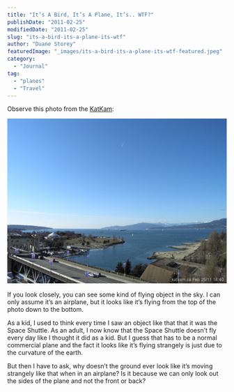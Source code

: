 ```yaml
---
title: "It’s A Bird, It’s A Plane, It’s.. WTF?"
publishDate: "2011-02-25"
modifiedDate: "2011-02-25"
slug: "its-a-bird-its-a-plane-its-wtf"
author: "Duane Storey"
featuredImage: "_images/its-a-bird-its-a-plane-its-wtf-featured.jpeg"
category:
  - "Journal"
tag:
  - "planes"
  - "Travel"
---
```


Observe this photo from the [KatKam](http://www.katkam.ca):

[![](_images/its-a-bird-its-a-plane-its-wtf-1.jpeg)](_images/its-a-bird-its-a-plane-its-wtf-1.jpeg)

If you look closely, you can see some kind of flying object in the sky. I can only assume it’s an airplane, but it looks like it’s flying from the top of the photo down to the bottom.

As a kid, I used to think every time I saw an object like that that it was the Space Shuttle. As an adult, I now know that the Space Shuttle doesn’t fly every day like I thought it did as a kid. But I guess that has to be a normal commercial plane and the fact it looks like it’s flying strangely is just due to the curvature of the earth.

But then I have to ask, why doesn’t the ground ever look like it’s moving strangely like that when in an airplane? Is it because we can only look out the sides of the plane and not the front or back?